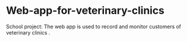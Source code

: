 # Web-app-for-veterinary-clinics
School project: The web app is used to record and monitor customers of veterinary clinics .
